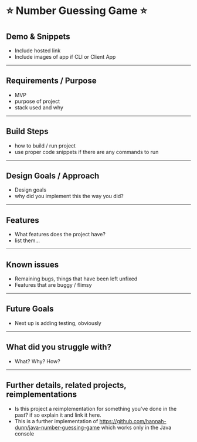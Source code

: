 # ⭐ Number Guessing Game ⭐

## Demo & Snippets

- Include hosted link
- Include images of app if CLI or Client App

---

## Requirements / Purpose

- MVP
- purpose of project
- stack used and why

---

## Build Steps

- how to build / run project
- use proper code snippets if there are any commands to run

---

## Design Goals / Approach

- Design goals
- why did you implement this the way you did?

---

## Features

- What features does the project have?
- list them...

---

## Known issues

- Remaining bugs, things that have been left unfixed
- Features that are buggy / flimsy

---

## Future Goals

- Next up is adding testing, obviously

---

## What did you struggle with?

- What? Why? How?

---

## Further details, related projects, reimplementations

- Is this project a reimplementation for something you've done in the past? if so explain it and link it here.
- This is a further implementation of https://github.com/hannah-dunn/java-number-guessing-game which works only in the Java console
